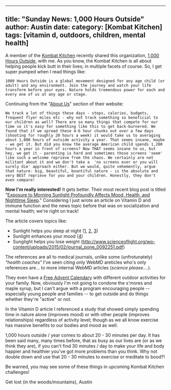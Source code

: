
---
title: "Sunday News: 1,000 Hours Outside"
author: Austin
date:
category: [Kombat Kitchen]
tags: [vitamin d, outdoors, children, mental health]
---

A member of the [Kombat Kitchen](https://t.me/kombatkitchen) recently shared this organization, [1,000 Hours Outside](https://www.1000hoursoutside.com/blog/exposure-to-morning-sunlight), with me.  As you know, the Kombat Kitchen is all about helping people kick butt in their lives; in multiple facets of course.  So, I get super pumped  when I read things like:

```
1000 Hours Outside is a global movement designed for any age child (or adult) and any environment. Join the journey and watch your life transform before your eyes. Nature holds tremendous power for each and every one of us at any age or stage.
```

Continuing from the "[About Us](https://www.1000hoursoutside.com/about-us)" section of their website:

```
We track a lot of things these days - steps, calories, budgets, frequent flyer miles etc - why not track something so beneficial to our children as well? There are so many things that compete for our time so it's easy for something like this to get back-burnered. We found that if we spread these 4-6 hour chunks out over a few days (shooting for roughly 20 hours a week) it would take us to averaging about 1,000 hours of outside activity a year. That seems insane, maybe - we get it. But did you know the average American child spends 1,200 hours a year in front of screens? Now THAT seems insane to us, but hey, we get it - parenting is hard and sometimes those screens 'seem' like such a welcome reprieve from the chaos. We certainly are not militant about it and we don't take a  'no screens ever or you will surely die' approach either. But we would, quite vehemently, argue that nature- big, beautiful, bountiful nature - is the absolute and very BEST reprieve for you and your children. Honestly, they don't even compare!
```

**Now I'm really interested!**  It gets better.  Their most recent blog post is titled "[Exposure to Morning Sunlight Profoundly Affects Mood, Health, and Nighttime Sleep](https://www.1000hoursoutside.com/blog/exposure-to-morning-sunlight)."  Considering I just wrote an article on Vitamin D and immune function and the news topic before that was on socialization and mental health; we're right on track!

The article covers topics like:

* Sunlight helps you sleep at night ([1](https://www.ncbi.nlm.nih.gov/pmc/articles/PMC2290997/), [2](https://pubmed.ncbi.nlm.nih.gov/12480364/), [3](https://pubmed.ncbi.nlm.nih.gov/12480364/))
* Sunlight enhances your mood ([4](https://www.ncbi.nlm.nih.gov/pmc/articles/PMC2290997/))
* Sunglight helps you lose weight (http://www.scienceoflight.org/wp-content/uploads/2015/02/journal_pone_0092251.pdf)

The references are all to medical journals, unlike some (unfrotunately) *"health coaches"* I've seen citing only WebMD areticles who's only references are... to more internal WebMD articles (*science please....*).

They even have a [Free Advent Calendary](https://www.1000hoursoutside.com/blog/free-outdoor-advent-calendar) with different outdoor activities for your family.  Now, obviously I'm not going to condone the s'mores and maple syrup, but I can't argue with a program encouraging people -- especially young people and families -- to get outside and do things whether they're "active" or not.

In the Vitamin D article I referenced a study that showed simply spending time in nature alone (improves mood) or with other people (improves relationships) regardless of activity level; though as we all know exercise has massive benefits to our bodies and mood as well.

1,000 hours outside / year comes to about 20 - 30 minutes per day.  It has been said many, many times before, that as busy as our lives are (or as we think they are), if you can't find 30 minutes / day to make your life and body happier and healthier you've got more problems than you think.  Why not double down and use that 20 - 30 minutes to exercise or meditate to bood?!

Be warned, you may see some of these things in upcoming Kombat Kitchen challenges!

Get lost (in the woods/mountains),
Austin